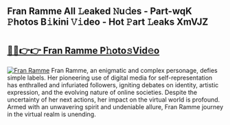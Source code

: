 ## Fran Ramme All 𝙻eaked 𝙽u𝚍es - Part-wqK 𝙿hotos B𝚒kini 𝚅𝚒deo - Hot 𝙿art 𝙻eaks XmVJZ

# <h2><a href="http://ld6zsv0.urlbe.top/?page=Fran+Ramme">🔗🔗👉👉 Fran Ramme P𝚑oto𝚜Vid𝚎o</a></h2>

[![Fran Ramme](https://i.imgur.com/eBuTRDB.gif)](http://ld6zsv0.urlbe.top/?page=Fran+Ramme)
Fran Ramme, an enigmatic and complex personage, defies simple labels. Her pioneering use of digital media for self-representation has enthralled and infuriated followers, igniting debates on identity, artistic expression, and the evolving nature of online societies. Despite the uncertainty of her next actions, her impact on the virtual world is profound. Armed with an unwavering spirit and undeniable allure, Fran Ramme journey in the virtual realm is unending.

